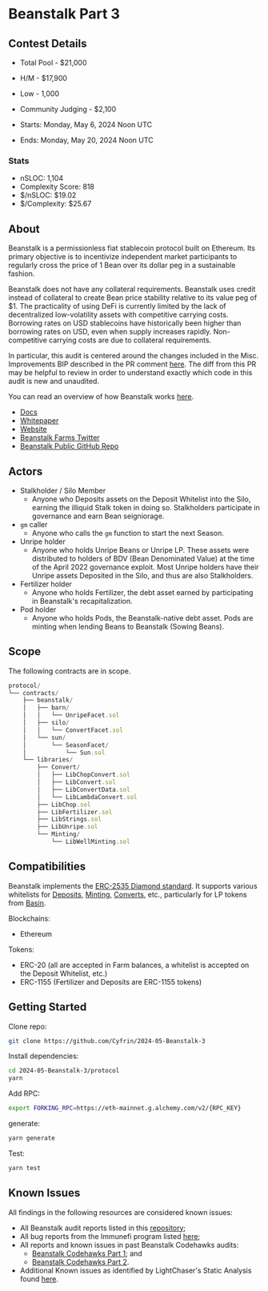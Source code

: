 # Beanstalk Part 3

[//]: # (contest-details-open)

## Contest Details

- Total Pool - $21,000
- H/M - $17,900
- Low - 1,000
- Community Judging - $2,100
  
- Starts: Monday, May 6, 2024 Noon UTC
- Ends: Monday, May 20, 2024 Noon UTC

### Stats

- nSLOC: 1,104
- Complexity Score: 818
- $/nSLOC: $19.02
- $/Complexity: $25.67

## About

Beanstalk is a permissionless fiat stablecoin protocol built on Ethereum. Its primary objective is to incentivize independent market participants to regularly cross the price of 1 Bean over its dollar peg in a sustainable fashion.

Beanstalk does not have any collateral requirements. Beanstalk uses credit instead of collateral to create Bean price stability relative to its value peg of $1. The practicality of using DeFi is currently limited by the lack of decentralized low-volatility assets with competitive carrying costs. Borrowing rates on USD stablecoins have historically been higher than borrowing rates on USD, even when supply increases rapidly. Non-competitive carrying costs are due to collateral requirements.

In particular, this audit is centered around the changes included in the Misc. Improvements BIP described in the PR comment [here](https://github.com/BeanstalkFarms/Beanstalk/pull/802). The diff from this PR may be helpful to review in order to understand exactly which code in this audit is new and unaudited.

You can read an overview of how Beanstalk works [here](https://docs.bean.money/almanac/introduction/how-beanstalk-works).

- [Docs](https://docs.bean.money/)
- [Whitepaper](https://bean.money/beanstalk.pdf)
- [Website](https://bean.money/)
- [Beanstalk Farms Twitter](https://twitter.com/BeanstalkFarms)
- [Beanstalk Public GitHub Repo](https://github.com/BeanstalkFarms/Beanstalk)

## Actors

- Stalkholder / Silo Member
  - Anyone who Deposits assets on the Deposit Whitelist into the Silo, earning the illiquid Stalk token in doing so. Stalkholders participate in governance and earn Bean seigniorage.
- `gm` caller
  - Anyone who calls the `gm` function to start the next Season.
- Unripe holder
  - Anyone who holds Unripe Beans or Unripe LP. These assets were distributed to holders of BDV (Bean Denominated Value) at the time of the April 2022 governance exploit. Most Unripe holders have their Unripe assets Deposited in the Silo, and thus are also Stalkholders.
- Fertilizer holder
  - Anyone who holds Fertilizer, the debt asset earned by participating in Beanstalk's recapitalization.
- Pod holder
  - Anyone who holds Pods, the Beanstalk-native debt asset. Pods are minting when lending Beans to Beanstalk (Sowing Beans).

[//]: # (contest-details-close)

[//]: # (scope-open)

## Scope

The following contracts are in scope.

```js
protocol/
└── contracts/
    ├── beanstalk/
    │   ├── barn/
    │   │   └── UnripeFacet.sol
    │   ├── silo/
    │   │   └── ConvertFacet.sol
    │   └── sun/
    │       └── SeasonFacet/
    │           └── Sun.sol
    └── libraries/
        ├── Convert/
        │   ├── LibChopConvert.sol
        │   ├── LibConvert.sol
        │   ├── LibConvertData.sol
        │   └── LibLambdaConvert.sol
        ├── LibChop.sol
        ├── LibFertilizer.sol
        ├── LibStrings.sol
        ├── LibUnripe.sol
        └── Minting/
            └── LibWellMinting.sol
```

## Compatibilities

Beanstalk implements the [ERC-2535 Diamond standard](https://docs.bean.money/developers/overview/eip-2535-diamond). It supports various whitelists for [Deposits](https://docs.bean.money/almanac/farm/silo#deposit-whitelist), [Minting](https://docs.bean.money/almanac/farm/sun#minting-whitelist), [Converts](https://docs.bean.money/almanac/peg-maintenance/convert#convert-whitelist), etc., particularly for LP tokens from [Basin](https://basin.exchange/).

Blockchains:

- Ethereum

Tokens:

- ERC-20 (all are accepted in Farm balances, a whitelist is accepted on the Deposit Whitelist, etc.)
- ERC-1155 (Fertilizer and Deposits are ERC-1155 tokens)

[//]: # (scope-close)

[//]: # (getting-started-open)

## Getting Started

Clone repo:

```bash
git clone https://github.com/Cyfrin/2024-05-Beanstalk-3
```

Install dependencies:

```bash
cd 2024-05-Beanstalk-3/protocol
yarn
```

Add RPC:

```bash
export FORKING_RPC=https://eth-mainnet.g.alchemy.com/v2/{RPC_KEY}
```

generate:

```bash
yarn generate
```

Test:

```bash
yarn test
```

[//]: # (getting-started-close)

[//]: # (known-issues-open)

## Known Issues

All findings in the following resources are considered known issues:

- All Beanstalk audit reports listed in this [repository](https://github.com/BeanstalkFarms/Beanstalk-Audits);
- All bug reports from the Immunefi program listed [here](https://community.bean.money/bug-reports);
- All reports and known issues in past Beanstalk Codehawks audits:
  - [Beanstalk Codehawks Part 1](https://www.codehawks.com/report/clsxlpte900074r5et7x6kh96); and
  - [Beanstalk Codehawks Part 2](https://www.codehawks.com/contests/clu7665bs0001fmt5yahc8tyh).
- Additional Known issues as identified by LightChaser's Static Analysis found [here](https://github.com/Cyfrin/2024-05-Beanstalk-3/issues/1).

[//]: # (known-issues-close)
